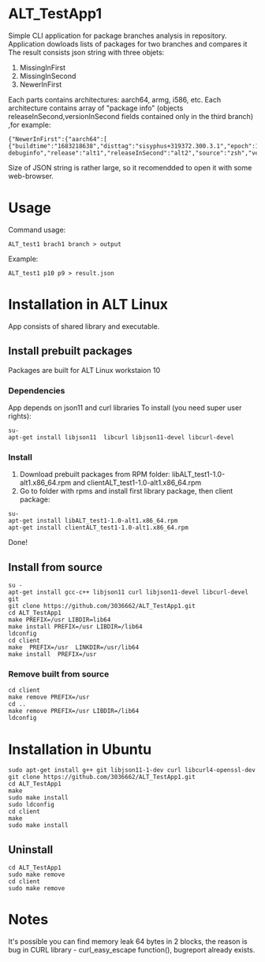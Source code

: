 # ALT_TestApp1
Simple CLI application for package branches analysis in repository.
Application dowloads lists of packages for two branches and compares it
The result consists json string with three objets:

1. MissingInFirst
2. MissingInSecond
3. NewerInFirst

Each parts contains architectures: aarch64, armg, i586, etc.
Each architecture contains array of "package info" (objects
releaseInSecond,versionInSecond fields contained only in the third branch) ,for example:
```
{"NewerInFirst":{"aarch64":[  {"buildtime":"1683218638","disttag":"sisyphus+319372.300.3.1","epoch":1,"name":"zsh-debuginfo","release":"alt1","releaseInSecond":"alt2","source":"zsh","version":"5.9","versionInSecond":"5.8.1,"}]}}
```
Size of JSON string is rather large, so it recomendded to open it with some web-browser.

# Usage 

Command usage:  
```
ALT_test1 brach1 branch > output
```
Example:  
```
ALT_test1 p10 p9 > result.json
```

# Installation in ALT Linux

App consists of shared library and executable.

## Install prebuilt packages
Packages are built for ALT Linux workstaion 10

### Dependencies
App depends on json11 and curl libraries
To install (you need super user rights): 

```
su-
apt-get install libjson11  libcurl libjson11-devel libcurl-devel 
```
### Install	
1. Download prebuilt packages from RPM folder: libALT_test1-1.0-alt1.x86_64.rpm and clientALT_test1-1.0-alt1.x86_64.rpm
2. Go to folder with rpms and install first library package, then client package:
```
su-
apt-get install libALT_test1-1.0-alt1.x86_64.rpm
apt-get install clientALT_test1-1.0-alt1.x86_64.rpm
```
Done!

## Install from source
```
su -
apt-get install gcc-c++ libjson11 curl libjson11-devel libcurl-devel  git
git clone https://github.com/3036662/ALT_TestApp1.git
cd ALT_TestApp1
make PREFIX=/usr LIBDIR=lib64
make install PREFIX=/usr LIBDIR=/lib64
ldconfig
cd client
make  PREFIX=/usr  LINKDIR=/usr/lib64
make install  PREFIX=/usr
```
### Remove built from source  
```
cd client
make remove PREFIX=/usr
cd ..
make remove PREFIX=/usr LIBDIR=/lib64
ldconfig
```
# Installation in Ubuntu  
```
sudo apt-get install g++ git libjson11-1-dev curl libcurl4-openssl-dev
git clone https://github.com/3036662/ALT_TestApp1.git
cd ALT_TestApp1
make
sudo make install
sudo ldconfig
cd client
make
sudo make install
```
## Uninstall  
```
cd ALT_TestApp1
sudo make remove
cd client
sudo make remove
```
# Notes
It's possible you can find memory leak 64 bytes in 2 blocks, the reason is bug in CURL library - curl_easy_escape function(), bugreport already exists.










   
